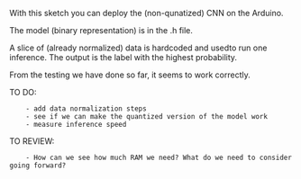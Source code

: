 With this sketch you can deploy the (non-qunatized) CNN on the Arduino.

The model (binary representation) is in the .h file. 

A slice of (already normalized) data is hardcoded and usedto run one inference. The output is the label with the highest probability.

From the testing we have done so far, it seems to work correctly.

TO DO:  

        - add data normalization steps
        - see if we can make the quantized version of the model work
        - measure inference speed

TO REVIEW:  

        - How can we see how much RAM we need? What do we need to consider going forward?
